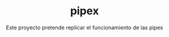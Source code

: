 <p align="center">
   <h1 align="center">pipex</h1>
</p>

<p align="center">
  Este proyecto pretende replicar el funcionamiento de las pipes
</p>
